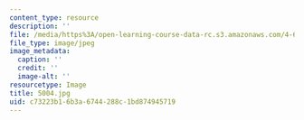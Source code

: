 ```yaml
---
content_type: resource
description: ''
file: /media/https%3A/open-learning-course-data-rc.s3.amazonaws.com/4-614-religious-architecture-and-islamic-cultures-fall-2002/c73223b16b3a6744288c1bd874945719_5004.jpg
file_type: image/jpeg
image_metadata:
  caption: ''
  credit: ''
  image-alt: ''
resourcetype: Image
title: 5004.jpg
uid: c73223b1-6b3a-6744-288c-1bd874945719
---
```

